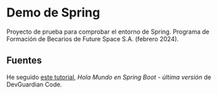 # Demo de Spring

Proyecto de prueba para comprobar el entorno de Spring.
Programa de Formación de Becarios de Future Space S.A. (febrero 2024).

## Fuentes

He seguido [este tutorial](https://www.youtube.com/watch?v=wxwPqIvudrY), *Hola Mundo en Spring Boot - última versión* de DevGuardian Code.
